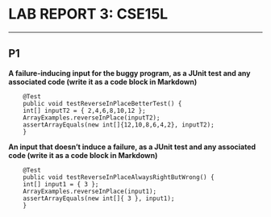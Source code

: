 # LAB REPORT 3: CSE15L
---
## P1

**A failure-inducing input for the buggy program, as a JUnit test and any associated code (write it as a code block in Markdown)**

```
	@Test 
	public void testReverseInPlaceBetterTest() {
    int[] inputT2 = { 2,4,6,8,10,12 };
    ArrayExamples.reverseInPlace(inputT2);
    assertArrayEquals(new int[]{12,10,8,6,4,2}, inputT2);
	}

```


**An input that doesn’t induce a failure, as a JUnit test and any associated code (write it as a code block in Markdown)**

```
	@Test 
	public void testReverseInPlaceAlwaysRightButWrong() {
    int[] input1 = { 3 };
    ArrayExamples.reverseInPlace(input1);
    assertArrayEquals(new int[]{ 3 }, input1);
	}
```
